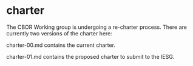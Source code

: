 # charter

The CBOR Working group is undergoing a re-charter process. There are currently two versions of the charter here:

charter-00.md contains the current charter.

charter-01.md contains the proposed charter to submit to the IESG.


